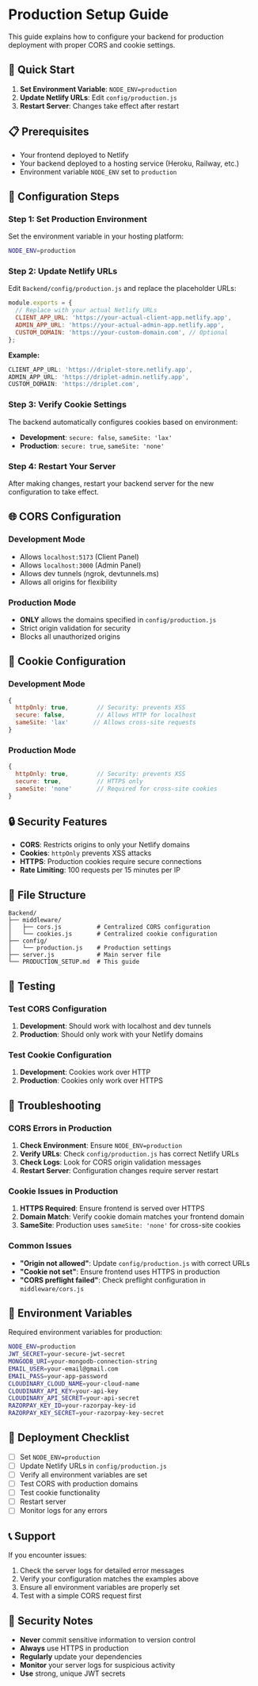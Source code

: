 # Production Setup Guide

This guide explains how to configure your backend for production deployment with proper CORS and cookie settings.

## 🚀 Quick Start

1. **Set Environment Variable**: `NODE_ENV=production`
2. **Update Netlify URLs**: Edit `config/production.js`
3. **Restart Server**: Changes take effect after restart

## 📋 Prerequisites

- Your frontend deployed to Netlify
- Your backend deployed to a hosting service (Heroku, Railway, etc.)
- Environment variable `NODE_ENV` set to `production`

## 🔧 Configuration Steps

### Step 1: Set Production Environment

Set the environment variable in your hosting platform:

```bash
NODE_ENV=production
```

### Step 2: Update Netlify URLs

Edit `Backend/config/production.js` and replace the placeholder URLs:

```javascript
module.exports = {
  // Replace with your actual Netlify URLs
  CLIENT_APP_URL: 'https://your-actual-client-app.netlify.app',
  ADMIN_APP_URL: 'https://your-actual-admin-app.netlify.app',
  CUSTOM_DOMAIN: 'https://your-custom-domain.com', // Optional
};
```

**Example:**
```javascript
CLIENT_APP_URL: 'https://driplet-store.netlify.app',
ADMIN_APP_URL: 'https://driplet-admin.netlify.app',
CUSTOM_DOMAIN: 'https://driplet.com',
```

### Step 3: Verify Cookie Settings

The backend automatically configures cookies based on environment:

- **Development**: `secure: false`, `sameSite: 'lax'`
- **Production**: `secure: true`, `sameSite: 'none'`

### Step 4: Restart Your Server

After making changes, restart your backend server for the new configuration to take effect.

## 🌐 CORS Configuration

### Development Mode
- Allows `localhost:5173` (Client Panel)
- Allows `localhost:3000` (Admin Panel)
- Allows dev tunnels (ngrok, devtunnels.ms)
- Allows all origins for flexibility

### Production Mode
- **ONLY** allows the domains specified in `config/production.js`
- Strict origin validation for security
- Blocks all unauthorized origins

## 🍪 Cookie Configuration

### Development Mode
```javascript
{
  httpOnly: true,        // Security: prevents XSS
  secure: false,         // Allows HTTP for localhost
  sameSite: 'lax'       // Allows cross-site requests
}
```

### Production Mode
```javascript
{
  httpOnly: true,        // Security: prevents XSS
  secure: true,          // HTTPS only
  sameSite: 'none'       // Required for cross-site cookies
}
```

## 🔒 Security Features

- **CORS**: Restricts origins to only your Netlify domains
- **Cookies**: `httpOnly` prevents XSS attacks
- **HTTPS**: Production cookies require secure connections
- **Rate Limiting**: 100 requests per 15 minutes per IP

## 📁 File Structure

```
Backend/
├── middleware/
│   ├── cors.js          # Centralized CORS configuration
│   └── cookies.js       # Centralized cookie configuration
├── config/
│   └── production.js    # Production settings
├── server.js            # Main server file
└── PRODUCTION_SETUP.md  # This guide
```

## 🧪 Testing

### Test CORS Configuration

1. **Development**: Should work with localhost and dev tunnels
2. **Production**: Should only work with your Netlify domains

### Test Cookie Configuration

1. **Development**: Cookies work over HTTP
2. **Production**: Cookies only work over HTTPS

## 🚨 Troubleshooting

### CORS Errors in Production

1. **Check Environment**: Ensure `NODE_ENV=production`
2. **Verify URLs**: Check `config/production.js` has correct Netlify URLs
3. **Check Logs**: Look for CORS origin validation messages
4. **Restart Server**: Configuration changes require server restart

### Cookie Issues in Production

1. **HTTPS Required**: Ensure frontend is served over HTTPS
2. **Domain Match**: Verify cookie domain matches your frontend domain
3. **SameSite**: Production uses `sameSite: 'none'` for cross-site cookies

### Common Issues

- **"Origin not allowed"**: Update `config/production.js` with correct URLs
- **"Cookie not set"**: Ensure frontend uses HTTPS in production
- **"CORS preflight failed"**: Check preflight configuration in `middleware/cors.js`

## 📝 Environment Variables

Required environment variables for production:

```bash
NODE_ENV=production
JWT_SECRET=your-secure-jwt-secret
MONGODB_URI=your-mongodb-connection-string
EMAIL_USER=your-email@gmail.com
EMAIL_PASS=your-app-password
CLOUDINARY_CLOUD_NAME=your-cloud-name
CLOUDINARY_API_KEY=your-api-key
CLOUDINARY_API_SECRET=your-api-secret
RAZORPAY_KEY_ID=your-razorpay-key-id
RAZORPAY_KEY_SECRET=your-razorpay-key-secret
```

## 🔄 Deployment Checklist

- [ ] Set `NODE_ENV=production`
- [ ] Update Netlify URLs in `config/production.js`
- [ ] Verify all environment variables are set
- [ ] Test CORS with production domains
- [ ] Test cookie functionality
- [ ] Restart server
- [ ] Monitor logs for any errors

## 📞 Support

If you encounter issues:

1. Check the server logs for detailed error messages
2. Verify your configuration matches the examples above
3. Ensure all environment variables are properly set
4. Test with a simple CORS request first

## 🔐 Security Notes

- **Never** commit sensitive information to version control
- **Always** use HTTPS in production
- **Regularly** update your dependencies
- **Monitor** your server logs for suspicious activity
- **Use** strong, unique JWT secrets
